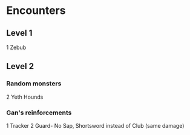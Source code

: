 # Encounters

## Level 1
1 Zebub

## Level 2
### Random monsters 
2 Yeth Hounds

### Gan's reinforcements
1 Tracker
2 Guard- No Sap, Shortsword instead of Club (same damage)

